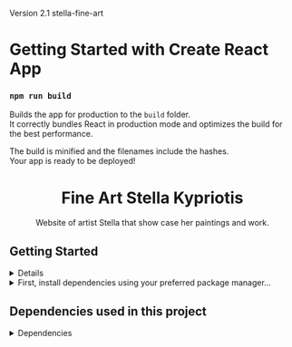 
Version 2.1 stella-fine-art


# Getting Started with Create React App

### `npm run build`

Builds the app for production to the `build` folder.\
It correctly bundles React in production mode and optimizes the build for the best performance.

The build is minified and the filenames include the hashes.\
Your app is ready to be deployed!

<h1 align="center">
  Fine Art Stella Kypriotis

</h1>
<p align="center">
  Website of artist Stella that show case her paintings and work.
</p>

## Getting Started

<details>
 The project created on reactJS and initial template for react created with :

- `npx create-react-a (appName)`

</details>

<details>
<summary> First, install dependencies using your preferred package manager... </summary>

- `npm install`

Next, run the development server:

- `npm start`

Open [http://localhost:3000](http://localhost:3000) with your browser to see the result.

You can start editing the page by modifying `pages/index.js`. The page auto-updates as you edit the file.

</details>

## Dependencies used in this project

<details>
<summary> Dependencies </summary>

- `npm i react-router-dom`

- `npm install react-helmet`

- Google Sheets as database
- Google sheets to process form contact.

- Email and data form collection form https://v1.nocodeapi.com/stellak/google_sheets/ibmNMYYgtHKNLrwp?tabId=Survey

- Plain CSS and fontawesome for UI framework

- GoDaddy as hosting platform

Turns off all rules that are unnecessary or might conflict with [Prettier].

- `npm i eslint-config-prettier`

</details>
